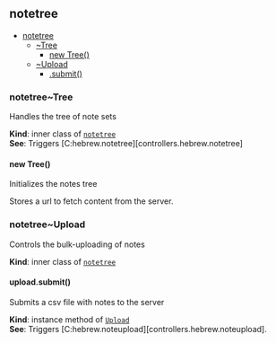 <a name="module_notetree"></a>

## notetree

* [notetree](#module_notetree)
    * [~Tree](#module_notetree..Tree)
        * [new Tree()](#new_module_notetree..Tree_new)
    * [~Upload](#module_notetree..Upload)
        * [.submit()](#module_notetree..Upload+submit)

<a name="module_notetree..Tree"></a>

### notetree~Tree
Handles the tree of note sets

**Kind**: inner class of [<code>notetree</code>](#module_notetree)  
**See**: Triggers [C:hebrew.notetree][controllers.hebrew.notetree]  
<a name="new_module_notetree..Tree_new"></a>

#### new Tree()
Initializes the notes tree

Stores a url to fetch content from the server.

<a name="module_notetree..Upload"></a>

### notetree~Upload
Controls the bulk-uploading of notes

**Kind**: inner class of [<code>notetree</code>](#module_notetree)  
<a name="module_notetree..Upload+submit"></a>

#### upload.submit()
Submits a csv file with notes to the server

**Kind**: instance method of [<code>Upload</code>](#module_notetree..Upload)  
**See**: Triggers [C:hebrew.noteupload][controllers.hebrew.noteupload].  
